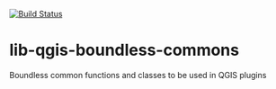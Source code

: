 [![Build Status](https://travis-ci.org/boundlessgeo/lib-qgis-boundless-commons.svg?branch=master)](https://travis-ci.org/boundlessgeo/lib-qgis-boundless-commons)


# lib-qgis-boundless-commons
Boundless common functions and classes to be used in QGIS plugins
